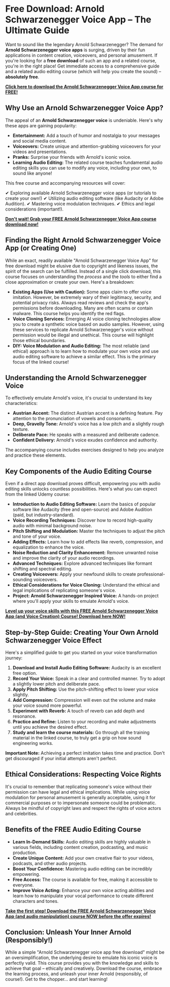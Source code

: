 # Free Download: Arnold Schwarzenegger Voice App – The Ultimate Guide

Want to sound like the legendary Arnold Schwarzenegger? The demand for **Arnold Schwarzenegger voice apps** is surging, driven by their fun applications in content creation, voiceovers, and personal amusement. If you're looking for a **free download** of such an app and a related course, you're in the right place! Get immediate access to a comprehensive guide and a related audio editing course (which will help you create the sound) – **absolutely free**.

[**Click here to download the Arnold Schwarzenegger Voice App course for FREE!**](https://udemywork.com/arnold-schwarzenegger-voice-app)

## Why Use an Arnold Schwarzenegger Voice App?

The appeal of an **Arnold Schwarzenegger voice** is undeniable. Here's why these apps are gaining popularity:

*   **Entertainment:** Add a touch of humor and nostalgia to your messages and social media content.
*   **Voiceovers:** Create unique and attention-grabbing voiceovers for your videos and presentations.
*   **Pranks:** Surprise your friends with Arnold's iconic voice.
*   **Learning Audio Editing:** The related course teaches fundamental audio editing skills you can use to modify any voice, including your own, to sound like anyone!

This free course and accompanying resources will cover:

✔ Exploring available Arnold Schwarzenegger voice apps (or tutorials to create your own!)
✔ Utilizing audio editing software (like Audacity or Adobe Audition).
✔ Mastering voice modulation techniques.
✔ Ethics and legal considerations (important!).

[**Don't wait! Grab your FREE Arnold Schwarzenegger Voice App course download now!**](https://udemywork.com/arnold-schwarzenegger-voice-app)

## Finding the Right Arnold Schwarzenegger Voice App (or Creating One)

While an exact, readily available "Arnold Schwarzenegger Voice App" for free download might be elusive due to copyright and likeness issues, the spirit of the search can be fulfilled. Instead of a single click download, this course focuses on understanding the *process* and the *tools* to either find a close approximation or create your own. Here's a breakdown:

*   **Existing Apps (Use with Caution):** Some apps claim to offer voice imitation. However, be extremely wary of their legitimacy, security, and potential privacy risks. Always read reviews and check the app's permissions before downloading. Many are often scams or contain malware. This course helps you identify the red flags.
*   **Voice Cloning Services:** Emerging AI voice cloning technologies allow you to create a synthetic voice based on audio samples. However, using these services to replicate Arnold Schwarzenegger's voice without permission would be illegal and unethical. This course will highlight those ethical boundaries.
*   **DIY: Voice Modulation and Audio Editing:** The most reliable (and ethical) approach is to learn how to modulate your own voice and use audio editing software to achieve a similar effect. This is the primary focus of the linked course!

## Understanding the Arnold Schwarzenegger Voice

To effectively emulate Arnold's voice, it's crucial to understand its key characteristics:

*   **Austrian Accent:** The distinct Austrian accent is a defining feature. Pay attention to the pronunciation of vowels and consonants.
*   **Deep, Gravelly Tone:** Arnold's voice has a low pitch and a slightly rough texture.
*   **Deliberate Pace:** He speaks with a measured and deliberate cadence.
*   **Confident Delivery:** Arnold's voice exudes confidence and authority.

The accompanying course includes exercises designed to help you analyze and practice these elements.

## Key Components of the Audio Editing Course

Even if a direct app download proves difficult, empowering you with audio editing skills unlocks countless possibilities. Here's what you can expect from the linked Udemy course:

*   **Introduction to Audio Editing Software:** Learn the basics of popular software like Audacity (free and open-source) and Adobe Audition (paid, but industry-standard).
*   **Voice Recording Techniques:** Discover how to record high-quality audio with minimal background noise.
*   **Pitch Shifting and Modulation:** Master the techniques to adjust the pitch and tone of your voice.
*   **Adding Effects:** Learn how to add effects like reverb, compression, and equalization to enhance the voice.
*   **Noise Reduction and Clarity Enhancement:** Remove unwanted noise and improve the clarity of your audio recordings.
*   **Advanced Techniques:** Explore advanced techniques like formant shifting and spectral editing.
*   **Creating Voiceovers:** Apply your newfound skills to create professional-sounding voiceovers.
*   **Ethical Considerations for Voice Cloning:** Understand the ethical and legal implications of replicating someone's voice.
*   **Project: Arnold Schwarzenegger Inspired Voice:** A hands-on project where you'll apply your skills to emulate Arnold's voice.

[**Level up your voice skills with this FREE Arnold Schwarzenegger Voice App (and Voice Creation) Course! Download here NOW!**](https://udemywork.com/arnold-schwarzenegger-voice-app)

## Step-by-Step Guide: Creating Your Own Arnold Schwarzenegger Voice Effect

Here's a simplified guide to get you started on your voice transformation journey:

1.  **Download and Install Audio Editing Software:** Audacity is an excellent free option.
2.  **Record Your Voice:** Speak in a clear and controlled manner. Try to adopt a slightly lower pitch and deliberate pace.
3.  **Apply Pitch Shifting:** Use the pitch-shifting effect to lower your voice slightly.
4.  **Add Compression:** Compression will even out the volume and make your voice sound more powerful.
5.  **Experiment with Reverb:** A touch of reverb can add depth and resonance.
6.  **Practice and Refine:** Listen to your recording and make adjustments until you achieve the desired effect.
7. **Study and learn the course materials:** Go through all the training material in the linked course, to truly get a grip on how sound engineering works.

**Important Note:** Achieving a perfect imitation takes time and practice. Don't get discouraged if your initial attempts aren't perfect.

## Ethical Considerations: Respecting Voice Rights

It's crucial to remember that replicating someone's voice without their permission can have legal and ethical implications. While using voice modulation for personal amusement is generally acceptable, using it for commercial purposes or to impersonate someone could be problematic. Always be mindful of copyright laws and respect the rights of voice actors and celebrities.

## Benefits of the FREE Audio Editing Course

*   **Learn In-Demand Skills:** Audio editing skills are highly valuable in various fields, including content creation, podcasting, and music production.
*   **Create Unique Content:** Add your own creative flair to your videos, podcasts, and other audio projects.
*   **Boost Your Confidence:** Mastering audio editing can be incredibly empowering.
*   **Free Access:** The course is available for free, making it accessible to everyone.
*   **Improve Voice Acting:** Enhance your own voice acting abilities and learn how to manipulate your vocal performance to create different characters and tones.

[**Take the first step! Download the FREE Arnold Schwarzenegger Voice App (and audio manipulation) course NOW before the offer expires!**](https://udemywork.com/arnold-schwarzenegger-voice-app)

## Conclusion: Unleash Your Inner Arnold (Responsibly!)

While a simple "Arnold Schwarzenegger voice app free download" might be an oversimplification, the underlying desire to emulate his iconic voice is perfectly valid. This course provides you with the knowledge and skills to achieve that goal – ethically and creatively. Download the course, embrace the learning process, and unleash your inner Arnold (responsibly, of course!). Get to the chopper… and start learning!
